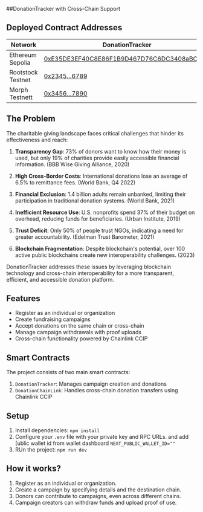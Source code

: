 ##DonationTracker with Cross-Chain Support

## Deployed Contract Addresses

| Network          | DonationTracker                          | DonationChainLink                        |
|------------------|------------------------------------------|------------------------------------------|
| Ethereum Sepolia | [0xE35DE3EF40C8E86F1B9D467D76C6DC3408aBCDD0](https://sepolia.etherscan.io/address/0xE35DE3EF40C8E86F1B9D467D76C6DC3408aBCDD0) | [0x6b5862A312DEC4DdADb50fac5B4B06E243F49dE0](https://sepolia.etherscan.io/address/0x6b5862A312DEC4DdADb50fac5B4B06E243F49dE0) |
| Rootstock Testnet      | [0x2345...6789](https://sepolia.etherscan.io/address/0xE35DE3EF40C8E86F1B9D467D76C6DC3408aBCDD0) | [0xbcde...fghi](https://sepolia.etherscan.io/address/0x6b5862A312DEC4DdADb50fac5B4B06E243F49dE0) |
| Morph Testnett   | [0x3456...7890](https://sepolia.etherscan.io/address/0xE35DE3EF40C8E86F1B9D467D76C6DC3408aBCDD0) | [0xcdef...ghij](https://sepolia.etherscan.io/address/0x6b5862A312DEC4DdADb50fac5B4B06E243F49dE0) |

## The Problem

The charitable giving landscape faces critical challenges that hinder its effectiveness and reach:

1. **Transparency Gap**: 73% of donors want to know how their money is used, but only 19% of charities provide easily accessible financial information. (BBB Wise Giving Alliance, 2020)

2. **High Cross-Border Costs**: International donations lose an average of 6.5% to remittance fees. (World Bank, Q4 2022)

3. **Financial Exclusion**: 1.4 billion adults remain unbanked, limiting their participation in traditional donation systems. (World Bank, 2021)

4. **Inefficient Resource Use**: U.S. nonprofits spend 37% of their budget on overhead, reducing funds for beneficiaries. (Urban Institute, 2019)

5. **Trust Deficit**: Only 50% of people trust NGOs, indicating a need for greater accountability. (Edelman Trust Barometer, 2021)

6. **Blockchain Fragmentation**: Despite blockchain's potential, over 100 active public blockchains create new interoperability challenges. (2023)

DonationTracker addresses these issues by leveraging blockchain technology and cross-chain interoperability for a more transparent, efficient, and accessible donation platform.

## Features

- Register as an individual or organization
- Create fundraising campaigns
- Accept donations on the same chain or cross-chain
- Manage campaign withdrawals with proof uploads
- Cross-chain functionality powered by Chainlink CCIP

## Smart Contracts

The project consists of two main smart contracts:

1. `DonationTracker`: Manages campaign creation and donations
2. `DonationChainLink`: Handles cross-chain donation transfers using Chainlink CCIP

## Setup

1. Install dependencies: `npm install`
2. Configure your `.env` file with your private key and RPC URLs. and add [ublic wallet id from wallet dashboard `NEXT_PUBLIC_WALLET_ID=""`
3. RUn the project: `npm run dev`

## How it works?

1. Register as an individual or organization.
2. Create a campaign by specifying details and the destination chain.
3. Donors can contribute to campaigns, even across different chains.
4. Campaign creators can withdraw funds and upload proof of use.
